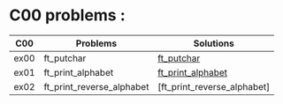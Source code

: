 # C00 problems :

| C00 | Problems                | Solutions                 |
|---  |---                      |---                        |
|ex00 |ft_putchar               |[ft_putchar]()             |
|ex01 |ft_print_alphabet        |[ft_print_alphabet]()      |
|ex02 |ft_print_reverse_alphabet|[ft_print_reverse_alphabet]|
